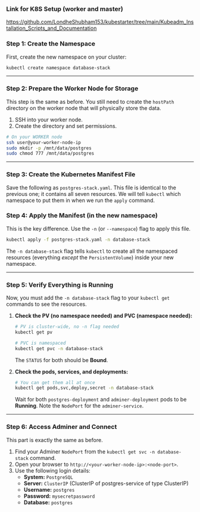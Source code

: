 ### Link for K8S Setup (worker and master)

https://github.com/LondheShubham153/kubestarter/tree/main/Kubeadm_Installation_Scripts_and_Documentation
### Step 1: Create the Namespace

First, create the new namespace on your cluster:

```bash
kubectl create namespace database-stack
```

-----

### Step 2: Prepare the Worker Node for Storage

This step is the same as before. You still need to create the `hostPath` directory on the worker node that will physically store the data.

1.  SSH into your worker node.
2.  Create the directory and set permissions.

<!-- end list -->

```bash
# On your WORKER node
ssh user@your-worker-node-ip
sudo mkdir -p /mnt/data/postgres
sudo chmod 777 /mnt/data/postgres
```

-----

### Step 3: Create the Kubernetes Manifest File

Save the following as `postgres-stack.yaml`. This file is identical to the previous one; it contains all seven resources. We will tell `kubectl` which namespace to put them in when we run the `apply` command.


### Step 4: Apply the Manifest (in the new namespace)

This is the key difference. Use the `-n` (or `--namespace`) flag to apply this file.

```bash
kubectl apply -f postgres-stack.yaml -n database-stack
```

The `-n database-stack` flag tells `kubectl` to create all the namespaced resources (everything *except* the `PersistentVolume`) inside your new namespace.

-----

### Step 5: Verify Everything is Running

Now, you must add the `-n database-stack` flag to your `kubectl get` commands to see the resources.

1.  **Check the PV (no namespace needed) and PVC (namespace needed):**

    ```bash
    # PV is cluster-wide, no -n flag needed
    kubectl get pv

    # PVC is namespaced
    kubectl get pvc -n database-stack
    ```

    The `STATUS` for both should be **Bound**.

2.  **Check the pods, services, and deployments:**

    ```bash
    # You can get them all at once
    kubectl get pods,svc,deploy,secret -n database-stack
    ```

    Wait for both `postgres-deployment` and `adminer-deployment` pods to be **Running**. Note the `NodePort` for the `adminer-service`.

-----

### Step 6: Access Adminer and Connect

This part is exactly the same as before.

1.  Find your Adminer `NodePort` from the `kubectl get svc -n database-stack` command.
2.  Open your browser to `http://<your-worker-node-ip>:<node-port>`.
3.  Use the following login details:
      * **System:** `PostgreSQL`
      * **Server:** `ClusterIP` (ClusterIP of postgres-service of type ClusterIP)
      * **Username:** `postgres`
      * **Password:** `mysecretpassword`
      * **Database:** `postgres`

